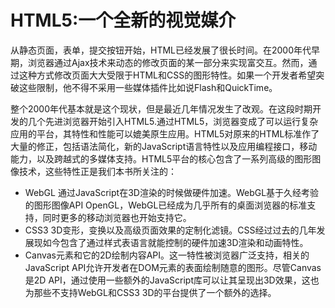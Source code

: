 # HTML5:一个全新的视觉媒介

从静态页面，表单，提交按钮开始，HTML已经发展了很长时间。在2000年代早期，浏览器通过Ajax技术来动态的修改页面的某一部分来实现富交互。然而，通过这种方式修改页面大大受限于HTML和CSS的图形特性。如果一个开发者希望突破这些限制，他不得不采用一些媒体插件比如说Flash和QuickTime。

整个2000年代基本就是这个现状，但是最近几年情况发生了改观。在这段时期开发的几个先进浏览器开始引入HTML5.通过HTML5，浏览器变成了可以运行复杂应用的平台，其特性和性能可以媲美原生应用。HTML5对原来的HTML标准作了大量的修正，包括语法简化，新的JavaScript语言特性以及应用编程接口，移动能力，以及跨越式的多媒体支持。HTML5平台的核心包含了一系列高级的图形图像技术，这些特性正是我们本书所关注的：

* WebGL 通过JavaScript在3D渲染的时候做硬件加速。WebGL基于久经考验的图形图像API OpenGL，WebGL已经成为几乎所有的桌面浏览器的标准支持，同时更多的移动浏览器也开始支持它。
* CSS3 3D变形，变换以及高级页面效果的定制化滤镜。CSS经过过去的几年发展现如今包含了通过样式表语言就能控制的硬件加速3D渲染和动画特性。
* Canvas元素和它的2D绘制内容API。这一特性被浏览器广泛支持，相关的JavaScript API允许开发者在DOM元素的表面绘制随意的图形。尽管Canvas是2D API，通过使用一些额外的JavaScript库可以让其呈现出3D效果，这也为那些不支持WebGL和CSS3 3D的平台提供了一个额外的选择。
